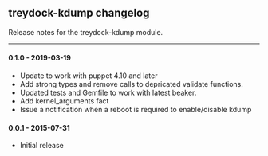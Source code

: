 ## treydock-kdump changelog

Release notes for the treydock-kdump module.

------------------------------------------

#### 0.1.0 - 2019-03-19

* Update to work with puppet 4.10 and later
* Add strong types and remove calls to
  depricated validate functions.
* Updated tests and Gemfile to  work with
  latest beaker.
* Add kernel_arguments fact
* Issue a notification when a reboot is required to enable/disable kdump

#### 0.0.1 - 2015-07-31

* Initial release
